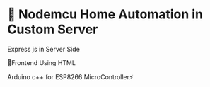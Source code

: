 <h1> 🏡 Nodemcu Home Automation in Custom Server </h1>
<p>Express js in Server Side </p>
<p>📱Frontend Using HTML</p>
<p>Arduino c++ for ESP8266 MicroController⚡ </p>